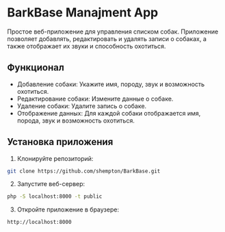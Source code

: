 # BarkBase Manajment App

Простое веб-приложение для управления списком собак. Приложение позволяет добавлять, редактировать и удалять записи о собаках, а также отображает их звуки и способность охотиться.

## Функционал
- Добавление собаки: Укажите имя, породу, звук и возможность охотиться.
- Редактирование собаки: Измените данные о собаке.
- Удаление собаки: Удалите запись о собаке.
- Отображение данных: Для каждой собаки отображается имя, порода, звук и возможность охотиться.

## Установка приложения
1. Клонируйте репозиторий:
```bash
git clone https://github.com/shempton/BarkBase.git
```
2. Запустите веб-сервер:
```bash
php -S localhost:8000 -t public
```
3. Откройте приложение в браузере:
```
http://localhost:8000
```
